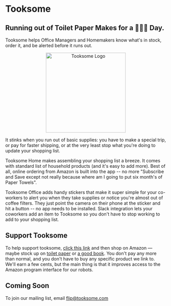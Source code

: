 # Tooksome 

## Running out of Toilet Paper Makes for a 💩💩💩 Day.

Tooksome helps Office Managers and Homemakers know what's in stock,
order it, and be alerted before it runs out.

<p align="center">
  <img src="https://tooksome.github.io/assets/tooksome_logo.svg" alt="Tooksome Logo" width="250px"/>
</p>

It stinks when you run out of basic supplies: you have to make a
special trip, or pay for faster shipping, or at the very least stop
what you're doing to update your shopping list.

Tooksome Home makes assembling your shopping list a breeze. It comes
with standard list of household products (and it's easy to add
more). Best of all, online ordering from Amazon is built into the app
-- no more "Subscribe and Save except not really because where am I
going to put six month's of Paper Towels".

Tooksome Office adds handy stickers that make it super simple for your
co-workers to alert you when they take supplies or notice you're
almost out of coffee filters. They just point the camera on their
phone at the sticker and hit a button -- no app needs to be
installed. Slack integration lets your coworkers add an item to
Tooksome so you don't have to stop working to add to your shopping
list.

## Support Tooksome

To help support tooksome, <a href="https://j.mp/tooksome-amazon" rel="sponsored">click this link</a> and then shop on Amazon — maybe stock up on [toilet paper](https://j.mp/tksm-amz-tp) or [a good book](https://j.mp/tksm-amz-bd4c). You don't pay any more than normal, and you don't have to buy any specific product we link to. We'll earn a few cents, but the main thing is that it improves access to the Amazon program interface for our robots.

## Coming Soon

To join our mailing list, email flip@tooksome.com

